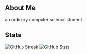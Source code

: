 ## About Me
an ordinary computer science student

## Stats
[![GitHub Streak](https://streak-stats.demolab.com/?user=elshiraphine)](https://git.io/streak-stats)
[![GitHub Stats](https://github-readme-stats.vercel.app/api?username=elshiraphine)](https://github.com/anuraghazra/github-readme-stats)
